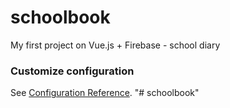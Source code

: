 # schoolbook
My first project on Vue.js + Firebase - school diary

### Customize configuration
See [Configuration Reference](https://cli.vuejs.org/config/).
"# schoolbook" 
